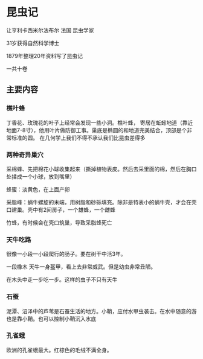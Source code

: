 # 昆虫记

让亨利卡西米尔法布尔 法国 昆虫学家

31岁获得自然科学博士

1879年整理20年资料写了昆虫记

一共十卷

## 主要内容

### 樵叶蜂

丁香花、玫瑰花的叶子上经常会发现一些小洞。樵叶蜂， 寄居在蚯蚓地道（靠近地面7-8寸），他用叶片做防御工事。巢底是椭圆的和地道完美结合，顶部是个非常标准的圆。
在几何学上我们不得不承认我们比昆虫差得多

### 两种奇异巢穴

采棉蜂、先把棉花小球收集起来（撕掉植物表皮。然后去采里面的棉，然后在胸口处揉成一个小球，放到嘴里）

蜂蜜：淡黄色，在上面产卵

采脂峰：蜗牛螺旋的末端，用树脂和砂砾填充。除非是特表小的蜗牛壳，才会在壳口建巢。壳中有2间房子，一个雄蜂，一个雌蜂

竹蜂，有时候会在壳口筑巢，导致采脂蜂死亡

### 天牛吃路

很像一小段一小段爬行的肠子。要在树干中活3年。

一段橡木 天牛一身盔甲，看上去非常威武。但是幼虫非常丑陋。

在木头中走一步吃一步。这样的虫子不只有天牛

### 石蚕

泥潭、沼泽中的芦苇是石蚕生活的地方。小鞘，应付水甲虫袭击。在水中随意的游也是靠小鞘。也可以控制小鞘沉入水底

### 孔雀蛾

欧洲的孔雀蛾最大。红棕色的毛绒不满全身。
